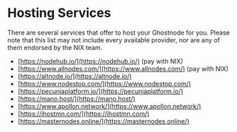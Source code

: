 # Hosting Services

There are several services that offer to host your Ghostnode for you. Please note that this list may not include every available provider, nor are any of them endorsed by the NIX team.

* [https://nodehub.io/](https://nodehub.io/) \(pay with NIX\)
* [https://www.allnodes.com/](https://www.allnodes.com/) \(pay with NIX\)
* [https://altnode.io/](https://altnode.io/)
* [https://www.nodestop.com/](https://www.nodestop.com/)
* [https://pecuniaplatform.io/](https://pecuniaplatform.io/)
* [https://mano.host/](https://mano.host/)
* [https://www.apollon.network/](https://www.apollon.network/)
* [https://ihostmn.com/](https://ihostmn.com/)
* [https://masternodes.online/](https://masternodes.online/)



